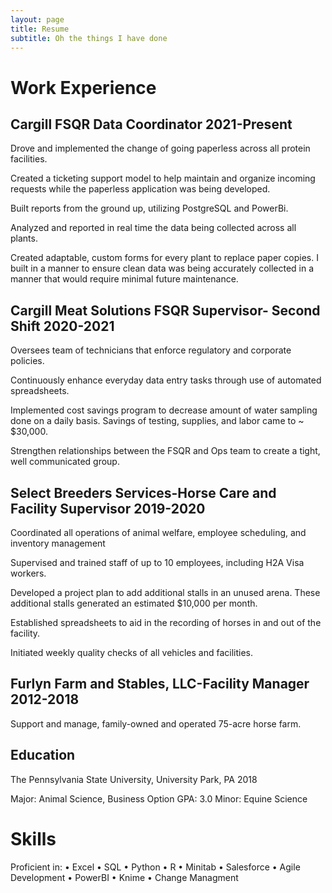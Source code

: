```yaml
---
layout: page
title: Resume
subtitle: Oh the things I have done
---
```


# Work Experience  

## Cargill FSQR Data Coordinator							2021-Present

Drove and implemented the change of going paperless across all protein facilities. 

Created a ticketing support model to help maintain and organize incoming requests while the paperless application was being developed. 

Built reports from the ground up, utilizing PostgreSQL and PowerBi. 

Analyzed and reported in real time the data being collected across all plants. 

Created adaptable, custom forms for every plant to replace paper copies. I built in a manner to ensure clean data was being accurately collected in a manner that would require minimal future maintenance.  

 

## Cargill Meat Solutions FSQR Supervisor- Second Shift				2020-2021 

Oversees team of technicians that enforce regulatory and corporate policies. 

Continuously enhance everyday data entry tasks through use of automated spreadsheets. 

Implemented cost savings program to decrease amount of water sampling done on a daily basis. Savings of testing, supplies, and labor came to ~ $30,000.   

Strengthen relationships between the FSQR and Ops team to create a tight, well communicated group.    

 

## Select Breeders Services-Horse Care and Facility Supervisor			2019-2020 

Coordinated all operations of animal welfare, employee scheduling, and inventory management 

Supervised and trained staff of up to 10 employees, including H2A Visa workers. 

Developed a project plan to add additional stalls in an unused arena. These additional stalls generated an estimated $10,000 per month.  

Established spreadsheets to aid in the recording of horses in and out of the facility.  

Initiated weekly quality checks of all vehicles and facilities.   


## Furlyn Farm and Stables, LLC-Facility Manager 	 	 	 	 	 2012-2018  

Support and manage, family-owned and operated 75-acre horse farm. 


## Education  

The Pennsylvania State University, University Park, PA 	 	             	2018 

Major: Animal Science, Business Option GPA: 3.0 
Minor: Equine Science  

# Skills 

Proficient in: 
•	Excel
•	SQL
•	Python
•	R
•	Minitab
•	Salesforce
•	Agile Development
•	PowerBI
•	Knime
•	Change Managment
